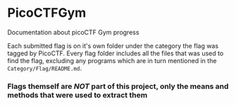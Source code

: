 # PicoCTFGym  
Documentation about picoCTF Gym progress  


Each submitted flag is on it's own folder under the category the flag was tagged by PicoCTF. Every flag folder includes all the files that was used to find the flag, excluding any programs which are in turn mentioned in the ```Category/Flag/README.md```.

### Flags themself are *NOT* part of this project, only the means and methods that were used to extract them
